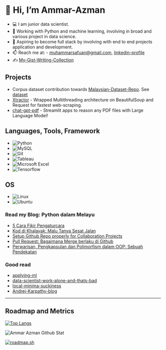 
 # 👋 Hi, I’m Ammar-Azman
- 💻 I am junior data scientist.
- 🐍 Working with Python and machine learning, involving in broad and various project in data science.
- 🚀 Aspiring to become full stack by involving with end to end projects application and development.
- 📫 Reach me at: - muhammarsafuan@gmail.com, [linkedin-profile](https://www.linkedin.com/in/ammar-azman/)
- ✍ [My-Gist-Writing-Collection](https://gist.github.com/Ammar-Azman)

## Projects
- Corpus dataset contribution towards [Malaysian-Dataset-Repo](https://github.com/mesolitica/malaysian-dataset/tree/master). See [dataset](https://huggingface.co/Ammar-Azman)
- [Xtractor](https://github.com/Ammar-Azman/xtractor) - Wrapped Multithreading architecture on BeautifulSoup and Request for fastest web-scraping.
- [chat-gpt-pdf](https://github.com/Ammar-Azman/chat-gpt-pdf) - Streamlit apps to reason any PDF files with Large Language Model!

## Languages, Tools, Framework
* ![Python](https://img.shields.io/badge/python-3670A0?style=for-the-badge&logo=python&logoColor=ffdd54)
* ![MySQL](https://img.shields.io/badge/mysql-%2300f.svg?style=for-the-badge&logo=mysql&logoColor=white)
* ![Git](https://img.shields.io/badge/git-%23F05033.svg?style=for-the-badge&logo=git&logoColor=white)
* ![Tableau](https://img.shields.io/badge/Tableau-E97627?style=for-the-badge&logo=Tableau&logoColor=white)
* ![Microsoft Excel](https://img.shields.io/badge/Microsoft_Excel-217346?style=for-the-badge&logo=microsoft-excel&logoColor=white)
* ![Tensorflow](https://img.shields.io/badge/TensorFlow-FF6F00?style=for-the-badge&logo=tensorflow&logoColor=white)

## OS
* ![Linux](https://img.shields.io/badge/Linux-FCC624?style=for-the-badge&logo=linux&logoColor=black)
* ![Ubuntu](https://img.shields.io/badge/Ubuntu-E95420?style=for-the-badge&logo=ubuntu&logoColor=white)

### Read my Blog: Python dalam Melayu 
<!-- BLOG-POST-LIST:START -->
- [5 Cara Fikir Pengaturcara](https://ammarazman.hashnode.dev/5-cara-fikir-pengaturcara)
- [Kod di Khalayak: Malu Tanya Sesat Jalan](https://ammarazman.hashnode.dev/kod-di-khalayak-malu-tanya-sesat-jalan)
- [Setup Github Repo properly for Collaboration Projects](https://ammarazman.hashnode.dev/setup-github-repo-properly-for-collaboration-projects)
- [Pull Request: Bagaimana Merge berlaku di Github](https://ammarazman.hashnode.dev/pull-request-bagaimana-merge-berlaku-di-github)
- [Perwarisan, Pengkapsulan dan Polimorfism dalam OOP: Sebuah Pendekatan](https://ammarazman.hashnode.dev/perwarisan-pengkapsulan-dan-polimorfism-dalam-oop)
<!-- BLOG-POST-LIST:END -->

### Good read
-  [applying-ml](https://applyingml.com/)
-  [data-scientist-work-alone-and-thats-bad](https://www.ethanrosenthal.com/2023/01/10/data-scientists-alone/)
-  [local-minima-suckiness](https://vickiboykis.com/2021/08/05/the-local-minima-of-suckiness/)
-  [Andrej-Karpathy-blog](http://karpathy.github.io/)

---
## Roadmap and Metrics
[![Top Langs](https://github-readme-stats.vercel.app/api/top-langs/?username=Ammar-Azman&show_icons=True&hide_border=True&theme=tokyonight)](https://github.com/anuraghazra/github-readme-stats)

<img allign="left" alt="Ammar Azman Github Stat" src="https://github-readme-stats.vercel.app/api?username=Ammar-Azman&show_icons=True&hide_border=True&theme=tokyonight" /> 

[![roadmap.sh](https://api.roadmap.sh/v1-badge/wide/64acfd9614678473bb612dd3?variant=dark&roadmaps=python%2Cdevops%2Cdocker)](https://roadmap.sh)
